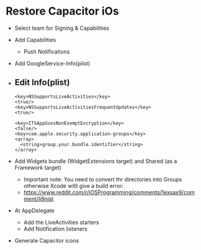   # Restore Capacitor iOs

- Select team for Signing & Capabilities

- Add Capabilities
  - Push Notifications

- Add GoogleService-Info(plist)

- Edit Info(plist)
  -
    ```
    <key>NSSupportsLiveActivities</key>
    <true/>
    <key>NSSupportsLiveActivitiesFrequentUpdates</key>
    <true/>

    <key>ITSAppUsesNonExemptEncryption</key>
    <false/>
    <key>com.apple.security.application-groups</key>
    <array>
      <string>group.your.bundle.identifier</string>
    </array>
    ```
    
- Add Widgets bundle (WidgetExtensions target) and Shared (as a Framework target)
  - Important note: You need to convert thr directories into Groups otherwise Xcode witll give a build error:
  - https://www.reddit.com/r/iOSProgramming/comments/1exsax9/comment/lj8njst

- At AppDelegate
  - Add the LiveActivities starters
  - Add Notification listeners

- Generate Capacitor icons
